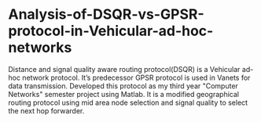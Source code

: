 # Analysis-of-DSQR-vs-GPSR-protocol-in-Vehicular-ad-hoc-networks
Distance and signal quality aware routing protocol(DSQR) is a Vehicular ad-hoc network protocol. It’s predecessor GPSR protocol is used in Vanets for data transmission. Developed this protocol as my third year "Computer Networks" semester project using Matlab. It is a modified geographical routing protocol using mid area node selection and signal quality to select the next hop forwarder.
